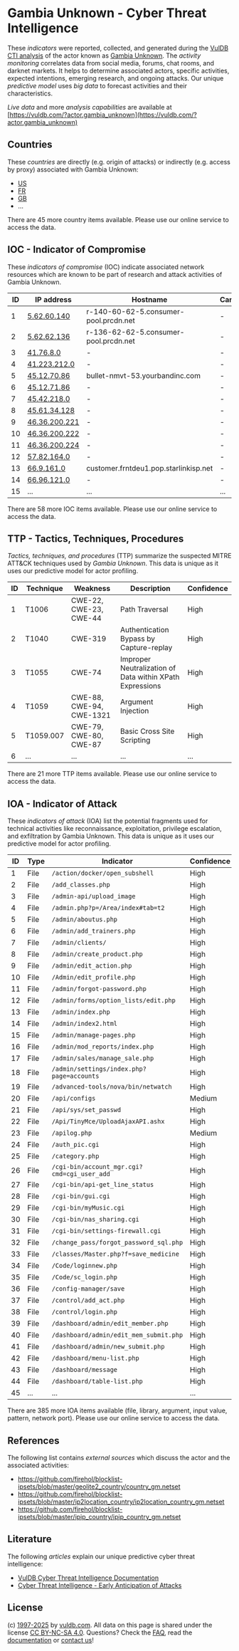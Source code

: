 # Gambia Unknown - Cyber Threat Intelligence

These _indicators_ were reported, collected, and generated during the [VulDB CTI analysis](https://vuldb.com/?kb.cti) of the actor known as [Gambia Unknown](https://vuldb.com/?actor.gambia_unknown). The _activity monitoring_ correlates data from social media, forums, chat rooms, and darknet markets. It helps to determine associated actors, specific activities, expected intentions, emerging research, and ongoing attacks. Our unique _predictive model_ uses _big data_ to forecast activities and their characteristics.

_Live data_ and more _analysis capabilities_ are available at [https://vuldb.com/?actor.gambia_unknown](https://vuldb.com/?actor.gambia_unknown)

## Countries

These _countries_ are directly (e.g. origin of attacks) or indirectly (e.g. access by proxy) associated with Gambia Unknown:

* [US](https://vuldb.com/?country.us)
* [FR](https://vuldb.com/?country.fr)
* [GB](https://vuldb.com/?country.gb)
* ...

There are 45 more country items available. Please use our online service to access the data.

## IOC - Indicator of Compromise

These _indicators of compromise_ (IOC) indicate associated network resources which are known to be part of research and attack activities of Gambia Unknown.

ID | IP address | Hostname | Campaign | Confidence
-- | ---------- | -------- | -------- | ----------
1 | [5.62.60.140](https://vuldb.com/?ip.5.62.60.140) | r-140-60-62-5.consumer-pool.prcdn.net | - | High
2 | [5.62.62.136](https://vuldb.com/?ip.5.62.62.136) | r-136-62-62-5.consumer-pool.prcdn.net | - | High
3 | [41.76.8.0](https://vuldb.com/?ip.41.76.8.0) | - | - | High
4 | [41.223.212.0](https://vuldb.com/?ip.41.223.212.0) | - | - | High
5 | [45.12.70.86](https://vuldb.com/?ip.45.12.70.86) | bullet-nmvt-53.yourbandinc.com | - | High
6 | [45.12.71.86](https://vuldb.com/?ip.45.12.71.86) | - | - | High
7 | [45.42.218.0](https://vuldb.com/?ip.45.42.218.0) | - | - | High
8 | [45.61.34.128](https://vuldb.com/?ip.45.61.34.128) | - | - | High
9 | [46.36.200.221](https://vuldb.com/?ip.46.36.200.221) | - | - | High
10 | [46.36.200.222](https://vuldb.com/?ip.46.36.200.222) | - | - | High
11 | [46.36.200.224](https://vuldb.com/?ip.46.36.200.224) | - | - | High
12 | [57.82.164.0](https://vuldb.com/?ip.57.82.164.0) | - | - | High
13 | [66.9.161.0](https://vuldb.com/?ip.66.9.161.0) | customer.frntdeu1.pop.starlinkisp.net | - | High
14 | [66.96.121.0](https://vuldb.com/?ip.66.96.121.0) | - | - | High
15 | ... | ... | ... | ...

There are 58 more IOC items available. Please use our online service to access the data.

## TTP - Tactics, Techniques, Procedures

_Tactics, techniques, and procedures_ (TTP) summarize the suspected MITRE ATT&CK techniques used by _Gambia Unknown_. This data is unique as it uses our predictive model for actor profiling.

ID | Technique | Weakness | Description | Confidence
-- | --------- | -------- | ----------- | ----------
1 | T1006 | CWE-22, CWE-23, CWE-44 | Path Traversal | High
2 | T1040 | CWE-319 | Authentication Bypass by Capture-replay | High
3 | T1055 | CWE-74 | Improper Neutralization of Data within XPath Expressions | High
4 | T1059 | CWE-88, CWE-94, CWE-1321 | Argument Injection | High
5 | T1059.007 | CWE-79, CWE-80, CWE-87 | Basic Cross Site Scripting | High
6 | ... | ... | ... | ...

There are 21 more TTP items available. Please use our online service to access the data.

## IOA - Indicator of Attack

These _indicators of attack_ (IOA) list the potential fragments used for technical activities like reconnaissance, exploitation, privilege escalation, and exfiltration by Gambia Unknown. This data is unique as it uses our predictive model for actor profiling.

ID | Type | Indicator | Confidence
-- | ---- | --------- | ----------
1 | File | `/action/docker/open_subshell` | High
2 | File | `/add_classes.php` | High
3 | File | `/admin-api/upload_image` | High
4 | File | `/admin.php?p=/Area/index#tab=t2` | High
5 | File | `/admin/aboutus.php` | High
6 | File | `/admin/add_trainers.php` | High
7 | File | `/admin/clients/` | High
8 | File | `/admin/create_product.php` | High
9 | File | `/admin/edit_action.php` | High
10 | File | `/Admin/edit_profile.php` | High
11 | File | `/admin/forgot-password.php` | High
12 | File | `/admin/forms/option_lists/edit.php` | High
13 | File | `/admin/index.php` | High
14 | File | `/admin/index2.html` | High
15 | File | `/admin/manage-pages.php` | High
16 | File | `/admin/mod_reports/index.php` | High
17 | File | `/admin/sales/manage_sale.php` | High
18 | File | `/admin/settings/index.php?page=accounts` | High
19 | File | `/advanced-tools/nova/bin/netwatch` | High
20 | File | `/api/configs` | Medium
21 | File | `/api/sys/set_passwd` | High
22 | File | `/Api/TinyMce/UploadAjaxAPI.ashx` | High
23 | File | `/apilog.php` | Medium
24 | File | `/auth_pic.cgi` | High
25 | File | `/category.php` | High
26 | File | `/cgi-bin/account_mgr.cgi?cmd=cgi_user_add` | High
27 | File | `/cgi-bin/api-get_line_status` | High
28 | File | `/cgi-bin/gui.cgi` | High
29 | File | `/cgi-bin/myMusic.cgi` | High
30 | File | `/cgi-bin/nas_sharing.cgi` | High
31 | File | `/cgi-bin/settings-firewall.cgi` | High
32 | File | `/change_pass/forgot_password_sql.php` | High
33 | File | `/classes/Master.php?f=save_medicine` | High
34 | File | `/Code/loginnew.php` | High
35 | File | `/Code/sc_login.php` | High
36 | File | `/config-manager/save` | High
37 | File | `/control/add_act.php` | High
38 | File | `/control/login.php` | High
39 | File | `/dashboard/admin/edit_member.php` | High
40 | File | `/dashboard/admin/edit_mem_submit.php` | High
41 | File | `/dashboard/admin/new_submit.php` | High
42 | File | `/dashboard/menu-list.php` | High
43 | File | `/dashboard/message` | High
44 | File | `/dashboard/table-list.php` | High
45 | ... | ... | ...

There are 385 more IOA items available (file, library, argument, input value, pattern, network port). Please use our online service to access the data.

## References

The following list contains _external sources_ which discuss the actor and the associated activities:

* https://github.com/firehol/blocklist-ipsets/blob/master/geolite2_country/country_gm.netset
* https://github.com/firehol/blocklist-ipsets/blob/master/ip2location_country/ip2location_country_gm.netset
* https://github.com/firehol/blocklist-ipsets/blob/master/ipip_country/ipip_country_gm.netset

## Literature

The following _articles_ explain our unique predictive cyber threat intelligence:

* [VulDB Cyber Threat Intelligence Documentation](https://vuldb.com/?kb.cti)
* [Cyber Threat Intelligence - Early Anticipation of Attacks](https://www.scip.ch/en/?labs.20201022)

## License

(c) [1997-2025](https://vuldb.com/?kb.changelog) by [vuldb.com](https://vuldb.com/?kb.about). All data on this page is shared under the license [CC BY-NC-SA 4.0](https://creativecommons.org/licenses/by-nc-sa/4.0/). Questions? Check the [FAQ](https://vuldb.com/?kb.faq), read the [documentation](https://vuldb.com/?kb) or [contact us](https://vuldb.com/?contact)!
